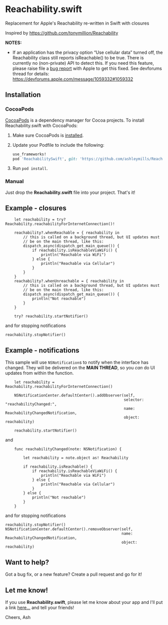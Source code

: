 # Reachability.swift

Replacement for Apple's Reachability re-written in Swift with closures

Inspired by https://github.com/tonymillion/Reachability 

**NOTES:**

- If an application has the privacy option “Use cellular data” turned off, the Reachability class still reports isReachable() to be true. There is currently no (non-private) API to detect this. If you need this feature, please raise file a [bug report](https://bugreport.apple.com) with Apple to get this fixed. See devforums thread for details: https://devforums.apple.com/message/1059332#1059332

## Installation
### CocoaPods
[CocoaPods][] is a dependency manager for Cocoa projects. To install Reachability.swift with CocoaPods:

 1. Make sure CocoaPods is [installed][CocoaPods Installation].

 2. Update your Podfile to include the following:

    ``` ruby
    use_frameworks!
    pod 'ReachabilitySwift', git: 'https://github.com/ashleymills/Reachability.swift'
    ```

 3. Run `pod install`.

[CocoaPods]: https://cocoapods.org
[CocoaPods Installation]: https://guides.cocoapods.org/using/getting-started.html#getting-started

### Manual
Just drop the **Reachability.swift** file into your project. That's it!

## Example - closures

````
    let reachability = try? Reachability.reachabilityForInternetConnection()!

    reachability?.whenReachable = { reachability in
        // this is called on a background thread, but UI updates must
        // be on the main thread, like this:
        dispatch_async(dispatch_get_main_queue()) {
            if reachability.isReachableViaWiFi() {
                println("Reachable via WiFi")
            } else {
                println("Reachable via Cellular")
            }
        }
    }
    reachability?.whenUnreachable = { reachability in
        // this is called on a background thread, but UI updates must
        // be on the main thread, like this:
        dispatch_async(dispatch_get_main_queue()) {
            println("Not reachable")
        }
    }

    try? reachability.startNotifier()
````

and for stopping notifications

````
reachability.stopNotifier()
````

## Example - notifications

This sample will use `NSNotification`s to notify when the interface has changed. They will be delivered on the **MAIN THREAD**, so you *can* do UI updates from within the function.

````
    let reachability = Reachability.reachabilityForInternetConnection()

    NSNotificationCenter.defaultCenter().addObserver(self, 
                                                     selector: "reachabilityChanged:", 
                                                     name: ReachabilityChangedNotification, 
                                                     object: reachability)
    
    reachability.startNotifier()
````

and

````
    func reachabilityChanged(note: NSNotification) {

        let reachability = note.object as! Reachability

        if reachability.isReachable() {
            if reachability.isReachableViaWiFi() {
                println("Reachable via WiFi")
            } else {
                println("Reachable via Cellular")
            }
        } else {
            println("Not reachable")
        }
    }
````

and for stopping notifications

````
reachability.stopNotifier()
NSNotificationCenter.defaultCenter().removeObserver(self, 
                                                    name: ReachabilityChangedNotification, 
                                                    object: reachability)
````

## Want to help?

Got a bug fix, or a new feature? Create a pull request and go for it!

## Let me know!

If you use **Reachability.swift**, please let me know about your app and I'll put a link [here…](https://github.com/ashleymills/Reachability.swift/wiki/Apps-using-Reachability.swift) and tell your friends! 

Cheers,
Ash

